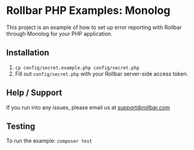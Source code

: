 # Rollbar PHP Examples: Monolog

This project is an example of how to set up error reporting with Rollbar through
Monolog for your PHP application. 

## Installation

1. `cp config/secret.example.php config/secret.php`
2. Fill out `config/secret.php` with your Rollbar server-side access token. 

## Help / Support

If you run into any issues, please email us at [support@rollbar.com](mailto:support@rollbar.com)

## Testing
To run the example: `composer test`
